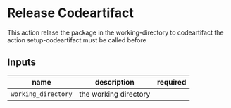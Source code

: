 # Release Codeartifact

This action relase the package in the working-directory to codeartifact the action setup-codeartifact must be called before

## Inputs

| name                    | description               | required |
| ----------------------- | ------------------------- | :------: |
| `working_directory`     | the working directory     |          |
